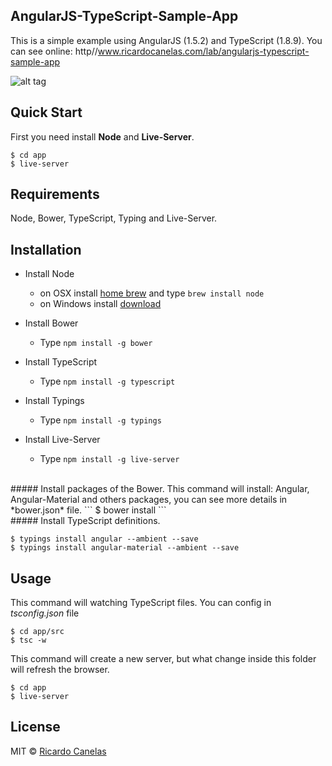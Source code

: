 ## AngularJS-TypeScript-Sample-App
This is a simple example using AngularJS (1.5.2) and TypeScript (1.8.9).
You can see online: http//www.ricardocanelas.com/lab/angularjs-typescript-sample-app

![alt tag](https://raw.githubusercontent.com/ricardocanelas/angularjs-typescript-sample-app/master/screen.png)

## Quick Start

First you need install **Node** and **Live-Server**.
```
$ cd app
$ live-server
```

## Requirements
Node, Bower, TypeScript, Typing and Live-Server.

## Installation

- Install Node
	- on OSX install [home brew](http://brew.sh/) and type `brew install node`
	- on Windows install [download](https://nodejs.org/en/download/)

- Install Bower
	- Type `npm install -g bower`

- Install TypeScript
	- Type `npm install -g typescript`

- Install Typings
	- Type `npm install -g typings`

- Install Live-Server
	- Type `npm install -g live-server`

<br />
##### Install packages of the Bower.
This command will install: Angular, Angular-Material and others packages, you can see more details in *bower.json* file.
```
$ bower install
```

<br/>
##### Install TypeScript definitions.

```
$ typings install angular --ambient --save
$ typings install angular-material --ambient --save
```


## Usage

This command will watching TypeScript files. You can config in *tsconfig.json* file
```
$ cd app/src
$ tsc -w
```

This command will create a new server, but what change inside this folder will refresh the browser.
```
$ cd app
$ live-server
```


## License

MIT © [Ricardo Canelas](http://ricardocanelas.com)